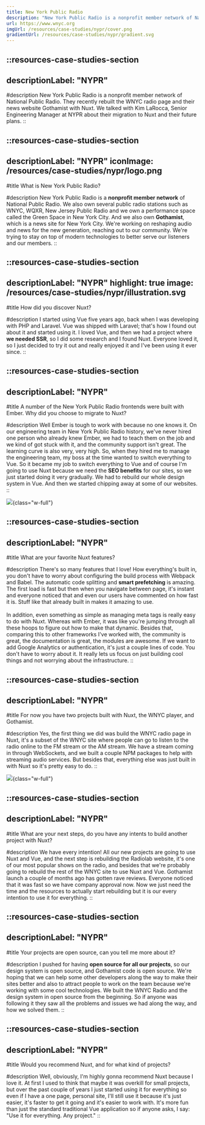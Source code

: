```yaml
---
title: New York Public Radio
description: "New York Public Radio is a nonprofit member network of National Public Radio."
url: https://www.wnyc.org
imgUrl: /resources/case-studies/nypr/cover.png
gradientUrl: /resources/case-studies/nypr/gradient.svg
---
```


::resources-case-studies-section
---
descriptionLabel: "NYPR"
---

#description
New York Public Radio is a nonprofit member network of National Public Radio. They recently rebuilt the WNYC radio page and their news website Gothamist with Nuxt. We talked with Kim LaRocca, Senior Engineering Manager at NYPR about their migration to Nuxt and their future plans.
::

::resources-case-studies-section
---
descriptionLabel: "NYPR"
iconImage: /resources/case-studies/nypr/logo.png
---

#title
What is New York Public Radio?

#description
New York Public Radio is a **nonprofit member network** of National Public Radio. We also own several public radio stations such as WNYC, WQXR, New Jersey Public Radio and we own a performance space called the Green Space in New York City. And we also own **Gothamist**, which is a news site for New York City. We're working on reshaping audio and news for the new generation, reaching out to our community. We're trying to stay on top of modern technologies to better serve our listeners and our members.
::

::resources-case-studies-section
---
descriptionLabel: "NYPR"
highlight: true
image: /resources/case-studies/nypr/illustration.svg
---

#title
How did you discover Nuxt?

#description
I started using Vue five years ago, back when I was developing with PHP and Laravel. Vue was shipped with Laravel; that's how I found out about it and started using it. I loved Vue, and then we had a project where **we needed SSR**, so I did some research and I found Nuxt. Everyone loved it, so I just decided to try it out and really enjoyed it and I've been using it ever since.
::

::resources-case-studies-section
---
descriptionLabel: "NYPR"
---

#title
A number of the New York Public Radio frontends were built with Ember. Why did you choose to migrate to Nuxt?

#description
Well Ember is tough to work with because no one knows it. On our engineering team in New York Public Radio history, we've never hired one person who already knew Ember, we had to teach them on the job and we kind of got stuck with it, and the community support isn't great. The learning curve is also very, very high. So, when they hired me to manage the engineering team, my boss at the time wanted to switch everything to Vue. So it became my job to switch everything to Vue and of course I'm going to use Nuxt because we need the **SEO benefits** for our sites, so we just started doing it very gradually. We had to rebuild our whole design system in Vue. And then we started chipping away at some of our websites.
::

![](/resources/case-studies/nypr/section1.png){class="w-full"}

::resources-case-studies-section
---
descriptionLabel: "NYPR"
---

#title
What are your favorite Nuxt features?

#description
There's so many features that I love! How everything's built in, you don't have to worry about configuring the build process with Webpack and Babel. The automatic code splitting and **smart prefetching** is amazing. The first load is fast but then when you navigate between page, it's instant and everyone noticed that and even our users have commented on how fast it is. Stuff like that already built in makes it amazing to use.
<br><br>
In addition, even something as simple as managing meta tags is really easy to do with Nuxt. Whereas with Ember, it was like you're jumping through all these hoops to figure out how to make that dynamic. Besides that, comparing this to other frameworks I've worked with, the community is great, the documentation is great, the modules are awesome. If we want to add Google Analytics or authentication, it's just a couple lines of code. You don't have to worry about it. It really lets us focus on just building cool things and not worrying about the infrastructure.
::

::resources-case-studies-section
---
descriptionLabel: "NYPR"
---

#title
For now you have two projects built with Nuxt, the WNYC player, and Gothamist.

#description
Yes, the first thing we did was build the WNYC radio page in Nuxt, it's a subset of the WNYC site where people can go to listen to the radio online to the FM stream or the AM stream. We have a stream coming in through WebSockets, and we built a couple NPM packages to help with streaming audio services. But besides that, everything else was just built in with Nuxt so it's pretty easy to do.
::

![](/resources/case-studies/nypr/section2.png){class="w-full"}

::resources-case-studies-section
---
descriptionLabel: "NYPR"
---

#title
What are your next steps, do you have any intents to build another project with Nuxt?

#description
We have every intention! All our new projects are going to use Nuxt and Vue, and the next step is rebuilding the Radiolab website, it's one of our most popular shows on the radio, and besides that we're probably going to rebuild the rest of the WNYC site to use Nuxt and Vue. Gothamist launch a couple of months ago has gotten rave reviews. Everyone noticed that it was fast so we have company approval now. Now we just need the time and the resources to actually start rebuilding but it is our every intention to use it for everything.
::

::resources-case-studies-section
---
descriptionLabel: "NYPR"
---

#title
Your projects are open source, can you tell me more about it?

#description
I pushed for having **open source for all our projects**, so our design system is open source, and Gothamist code is open source. We're hoping that we can help some other developers along the way to make their sites better and also to attract people to work on the team because we're working with some cool technologies. We built the WNYC Radio and the design system in open source from the beginning. So if anyone was following it they saw all the problems and issues we had along the way, and how we solved them.
::

::resources-case-studies-section
---
descriptionLabel: "NYPR"
---

#title
Would you recommend Nuxt, and for what kind of projects?

#description
Well, obviously, I'm highly gonna recommend Nuxt because I love it. At first I used to think that maybe it was overkill for small projects, but over the past couple of years I just started using it for everything so even if I have a one page, personal site, I'll still use it because it's just easier, it's faster to get it going and it's easier to work with. It's more fun than just the standard traditional Vue application so if anyone asks, I say: "Use it for everything. Any project."
::
